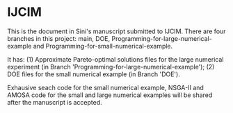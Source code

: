 # IJCIM

This is the document in Sini's manuscript submitted to IJCIM. There are four branches in this project: main, DOE, Programming-for-large-numerical-example and Programming-for-small-numerical-example. 

It has: 
       (1) Approximate Pareto-optimal solutions files for the large numerical experiment (in Branch 'Programming-for-large-numerical-example');
       (2) DOE files for the small numerical example (in Branch 'DOE').
       
Exhausive seach code for the small numerical example, NSGA-II and AMOSA code for the small and large numerical examples will be shared after the manuscript is accepted.
